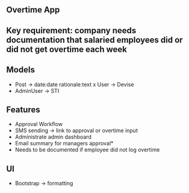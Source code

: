 ## Overtime App

## Key requirement: company needs documentation that salaried employees did or did not get overtime each week

## Models
- Post -> date:date rationale:text
x User -> Devise
- AdminUser -> STI

## Features
- Approval Workflow
- SMS sending -> link to approval or overtime input
- Administrate admin dashboard
- Email summary for managers approval*
- Needs to be documented if employee did not log overtime

## UI
- Bootstrap -> formatting
